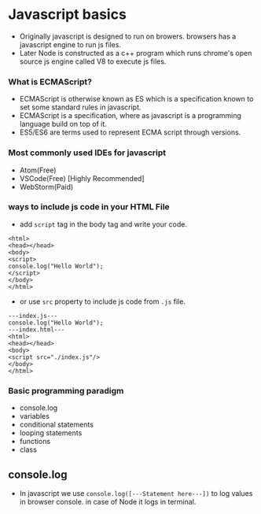 # Javascript basics
- Originally javascript is designed to run on browers. browsers has a javascript engine to run js files.
- Later Node is constructed as a c++ program which runs chrome's open source js engine called V8 to execute js files.

### What is ECMAScript?
- ECMAScript is otherwise known as ES which is a specification known to set some standard rules in javascript.
- ECMAScript is a specification, where as javascript is a programming language build on top of it.
- ES5/ES6 are terms used to represent ECMA script through versions.

### Most commonly used IDEs for javascript
- Atom(Free)
- VSCode(Free) [Highly Recommended]
- WebStorm(Paid)

### ways to include js code in your HTML File
- add `script` tag in the body tag and write your code.
``` 
<html>
<head></head>
<body>
<script>
console.log("Hello World");
</script>
</body>
</html>
```
- or use `src` property to include js code from `.js` file.

``` 
---index.js---
console.log("Hello World");
---index.html---
<html>
<head></head>
<body>
<script src="./index.js"/>
</body>
</html>

```

### Basic programming paradigm
- console.log
- variables
- conditional statements
- looping statements
- functions
- class

## console.log
- In javascript we use `console.log([---Statement here---])` to log values in browser console. in case of Node it logs in terminal.
